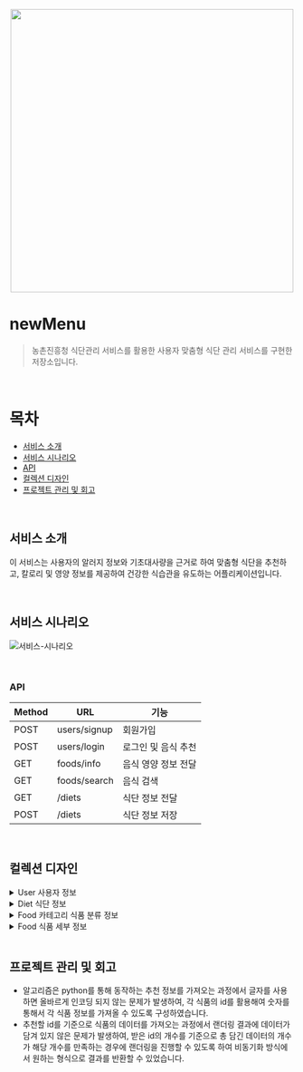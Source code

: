 
<p align="center">
    <img src="https://allforyoung-homepage-maycan.s3.ap-northeast-2.amazonaws.com/uploads/post_photos/2022/07/21/b2b678a1cf6f4f1ba57442eb8eed47d0.jpg" width="500px">
</p>

# newMenu

>  농촌진흥청 식단관리 서비스를 활용한 사용자 맞춤형 식단 관리 서비스를 구현한 저장소입니다.

 <br>

# 목차

- [서비스 소개](#서비스-소개)
- [서비스 시나리오](#서비스-시나리오)
- [API](#API)
- [컬렉션 디자인](#컬렉션-디자인)
- [프로젝트 관리 및 회고](#프로젝트-관리-및-회고)

<br>

## 서비스 소개

이 서비스는 사용자의 알러지 정보와 기초대사량을 근거로 하여 맞춤형 식단을 추천하고, 칼로리 및 영양 정보를 제공하여 건강한 식습관을 유도하는 어플리케이션입니다.

<br>

## 서비스 시나리오
![서비스-시나리오](https://github.com/12hyeon/newMenu/assets/67951802/f512cdf1-14b2-4b1d-8ba1-ad31385fc89a)

<br>

### API

| Method | URL | 기능 |
|--------|-----|-----|
| POST   | users/signup | 회원가입 |
| POST   | users/login | 로그인 및 음식 추천 |
| GET    | foods/info | 음식 영양 정보 전달 |
| GET    | foods/search | 음식 검색 |
| GET    | /diets | 식단 정보 전달 |
| POST   | /diets | 식단 정보 저장 |

<br>

## 컬렉션 디자인

<details>
<summary>User 사용자 정보</summary>

| Column name                 | Type           | 설명           |
|-----------------------------|----------------|---------------|
| userId                      | String         | 아이디         |
| userPassword                | String         | 비밀번호       |
| email                       | [String]       | 이메일         |
| sex                         | [String]       | 성별(남:1, 여:2)|
| age                         | [String]       | 나이           |
| height                      | Number         | 키             |
| weight                      | Number         | 체중           |
| allergy                     | Number         | 알레르기       |
| basal                       | Number         | 기초대사량     |

<br>
</details>

<details>
<summary>Diet 식단 정보</summary>

| Column name                 | Type           | 설명           |
|-----------------------------|----------------|---------------|
| userId                      | String         | 아이디         |
| date                        | String         | 날짜           |
| break_diet                  | [String]       | 아침 식단      |
| lunch_diet                  | [String]       | 점심 식단      |
| dinner_diet                 | [String]       | 저녁 식단      |
| break_energy                | Number         | 아침 에너지 섭취량 |
| lunch_energy                | Number         | 점심 에너지 섭취량 |
| dinner_energy               | Number         | 저녁 에너지 섭취량 |
| total_energy                | Number         | 총 에너지 섭취량 |

<br>
</details>

<details>
<summary>Food 카테고리 식품 분류 정보</summary>

| Column name                 | Type           | 설명           |
|-----------------------------|----------------|---------------|
| fd_Code                     | String         | 음식 코드       |
| upper_Fd_Grupp_Nm           | String         | 대분류         |
| fd_Grupp_Nm_list            | String         | 중분류         |
| fd_Nm                       | String         | 소분류         |
| fd_Nm2                      | String         | 소분류 () 제외 |

<br>
</details>

<details>
<summary>Food 식품 세부 정보</summary>

| Column name                 | Type           | 설명           |
|-----------------------------|----------------|---------------|
| fd_Code                     | String         | 음식 코드       |
| upper_Fd_Grupp_Nm           | String         | 대분류         |
| fd_Grupp_Nm_list            | String         | 중분류         |
| fd_Nm                       | String         | 소분류         |
| fd_Nm2                      | String         | 소분류 () 제외 |
| fd_Wgh                      | Number         | 음식 무게       |
| allrgy_Info                 | Number         | 알레르기       |
| allrgy_Info2                | Number         | 알레르기 () 제외|
| energy_Qy                   | Number         | 에너지         |
| prot_Qy                     | Number         | 단백질         |
| ntrfs_Qy                    | Number         | 지질           |
| carbohydrate_Qy             | Number         | 탄수화물       |
| sugar_Qy                    | Number         | 당류           |
| fafref_Qy                   | Number         | 지방산         |
| fasatf_Qy                   | Number         | 포화 지방산    |
| clci_Qy                     | Number         | 칼슘           |
| na_Qy                       | Number         | 나트륨         |
| chole_Qy                    | Number         | 콜레스테롤     |
| tag                         | String         | 태그 정보      |

<br>
</details>

<br>

## 프로젝트 관리 및 회고
- 알고리즘은 python를 통해 동작하는 추천 정보를 가져오는 과정에서 글자를 사용하면 올바르게 인코딩 되지 않는 문제가 발생하여, 각 식품의 id를 활용해여 숫자를 통해서 각 식품 정보를 가져올 수 있도록 구성하였습니다.
- 추천할 id를 기준으로 식품의 데이터를 가져오는 과정에서 랜더링 결과에 데이터가 담겨 있지 않은 문제가 발생하여, 받은 id의 개수를 기준으로 총 담긴 데이터의 개수가 해당 개수를 만족하는 경우에 랜더링을 진행할 수 있도록 하여 비동기화 방식에서 원하는 형식으로 결과를 반환할 수 있었습니다.

